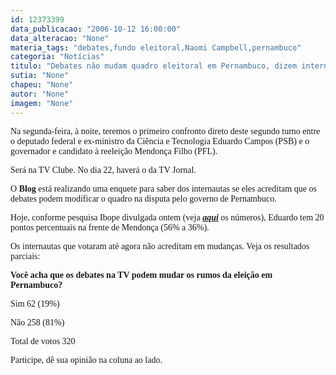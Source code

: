 ```yaml
---
id: 12373399
data_publicacao: "2006-10-12 16:00:00"
data_alteracao: "None"
materia_tags: "debates,fundo eleitoral,Naomi Campbell,pernambuco"
categoria: "Notícias"
titulo: "Debates não mudam quadro eleitoral em Pernambuco, dizem internautas"
sutia: "None"
chapeu: "None"
autor: "None"
imagem: "None"
---
```

<p><P><FONT face=Verdana>Na segunda-feira, à noite, teremos o primeiro confronto direto deste segundo turno entre o deputado federal e ex-ministro da Ciência e Tecnologia Eduardo Campos (PSB) e o governador e candidato à reeleição Mendonça Filho (PFL).</FONT></P></p>
<p><P><FONT face=Verdana>Será na TV Clube. No dia 22, haverá o da TV Jornal.</FONT></P></p>
<p><P><FONT face=Verdana>O <STRONG>Blog</STRONG> está realizando uma enquete para saber dos internautas se eles acreditam que os debates podem modificar o quadro na disputa pelo governo de Pernambuco.</FONT></P></p>
<p><P><FONT face=Verdana>Hoje, conforme pesquisa Ibope divulgada ontem (veja <STRONG><EM><A href=\"https://jc3.uol.com.br/blogs/jc/2006/10/11/index.php#2311\" target=_blank>aqui</A></EM></STRONG> os números), Eduardo tem 20 pontos percentuais na frente de Mendonça (56% a 36%).</FONT></P></p>
<p><P><FONT face=Verdana>Os internautas que votaram até agora não acreditam em mudanças. Veja os resultados parciais:</FONT></P></p>
<p><P><FONT face=Verdana><STRONG>Você acha que os debates na TV podem mudar os rumos da eleição em Pernambuco?</STRONG></FONT></P></p>
<p><P><FONT face=Verdana>Sim 62 (19%)</FONT></P></p>
<p><P><FONT face=Verdana>Não 258 (81%)</FONT></P></p>
<p><P><FONT face=Verdana>Total de votos 320</FONT></P></p>
<p><P><FONT face=Verdana>Participe, dê sua opinião na coluna ao lado.</FONT></P> </p>

